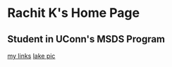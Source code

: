 # Rachit K's Home Page
## Student in UConn's MSDS Program
[my links](https://linktr.ee/rachxt)
[lake pic](DSC_0252.JPG)
